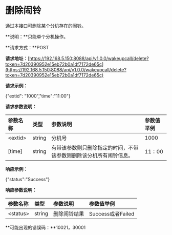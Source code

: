 # 删除闹铃

通过本接口可删除某个分机存在的闹铃。

**说明：**只能单个分机操作。

**请求方式：**POST

**请求地址：**[https://192.168.5.150:8088/api/v1.0.0/wakeupcall/delete?token=7d20390952e15eb72b0a1df7172de65c](https://192.168.5.150:8088/api/v1.0.0/wakeupcall/delete?token=7d20390952e15eb72b0a1df7172de65c)

**请求示例：**

{"extid": "1000","time":"11:00"}

**请求参数说明：**

| 参数名称 | 类型 | 参数说明 | 参数值举例 |
| :--- | :--- | :--- | :--- |
| &lt;extid&gt; | string | 分机号 | 1000 |
| \[time\] | string | 有带该参数则只删除指定的时间，不带该参数则删除该分机所有闹铃信息。 | 11：00 |

**响应示例：**

{"status":"Success"}

**响应参数说明：**

| 参数名称 | 类型 | 参数说明 | 参数值举例 |
| :--- | :--- | :--- | :--- |
| &lt;status&gt; | string | 删除闹铃结果 | Success或者Failed |

**可能出现的错误码：**10021，30001

